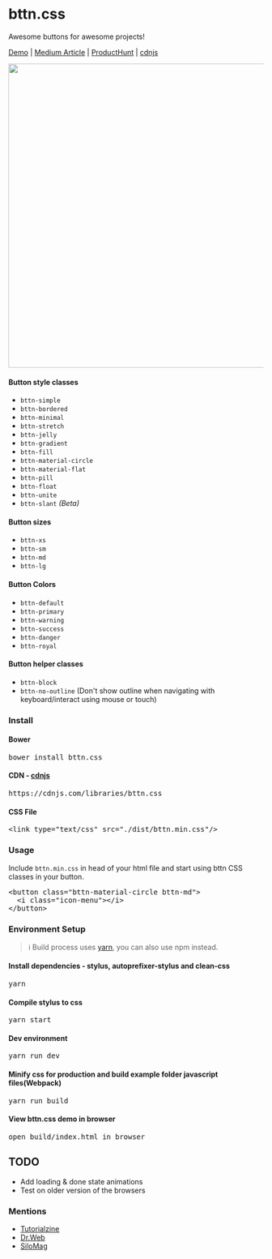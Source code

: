 # bttn.css
Awesome buttons for awesome projects!

[Demo](https://bttn.surge.sh/) | [Medium Article](https://medium.com/@ganapativs/bttn-css-awesome-buttons-for-awesome-projects-baa2486bcb3d) | [ProductHunt](https://www.producthunt.com/posts/bttn-css) | [cdnjs](https://cdnjs.com/libraries/bttn.css)

<img src="http://imgur.com/mqPa6Ac.png" width="600" />

#### Button style classes
- `bttn-simple`
- `bttn-bordered`
- `bttn-minimal`
- `bttn-stretch`
- `bttn-jelly`
- `bttn-gradient`
- `bttn-fill`
- `bttn-material-circle`
- `bttn-material-flat`
- `bttn-pill`
- `bttn-float`
- `bttn-unite`
- `bttn-slant` *(Beta)*

#### Button sizes
- `bttn-xs`
- `bttn-sm`
- `bttn-md`
- `bttn-lg`

#### Button Colors
- `bttn-default`
- `bttn-primary`
- `bttn-warning`
- `bttn-success`
- `bttn-danger`
- `bttn-royal`

#### Button helper classes
- `bttn-block`
- `bttn-no-outline` (Don't show outline when navigating with keyboard/interact using mouse or touch)

### Install

#### Bower
<pre>
bower install bttn.css
</pre>

#### CDN - [cdnjs](https://cdnjs.com/libraries/bttn.css)
<pre>
https://cdnjs.com/libraries/bttn.css
</pre>

#### CSS File
<pre>
&lt;link type="text/css" src="./dist/bttn.min.css"/&gt;
</pre>

### Usage
Include `bttn.min.css` in head of your html file and start using bttn CSS classes in your button.
<pre>
&lt;button class="bttn-material-circle bttn-md"&gt;
  &lt;i class="icon-menu"&gt;&lt;/i&gt;
&lt;/button&gt;
</pre>

### Environment Setup

> :information_source: Build process uses [yarn](https://yarnpkg.com), you can also use npm instead.


#### Install dependencies - stylus, autoprefixer-stylus and clean-css
<pre>
yarn
</pre>

#### Compile stylus to css
<pre>
yarn start
</pre>

#### Dev environment
<pre>
yarn run dev
</pre>

#### Minify css for production and build example folder javascript files(Webpack)
<pre>
yarn run build
</pre>

#### View bttn.css demo in browser
<pre>
open build/index.html in browser
</pre>

## TODO
- Add loading & done state animations
- Test on older version of the browsers

### Mentions
 - [Tutorialzine](http://tutorialzine.com/2017/01/15-interesting-javascript-and-css-libraries-for-january-2017/)
 - [Dr.Web](https://www.drweb.de/magazin/css-huebsche-buttons-mit-bttn-css/)
 - [SiloMag](http://www.silocreativo.com/silomag-04/)
